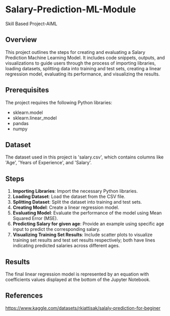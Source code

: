 # Salary-Prediction-ML-Module
Skill Based Project-AIML

## Overview
This project outlines the steps for creating and evaluating a Salary Prediction Machine Learning Model. It includes code snippets, outputs, and visualizations to guide users through the process of importing libraries, loading datasets, splitting data into training and test sets, creating a linear regression model, evaluating its performance, and visualizing the results.

## Prerequisites
The project requires the following Python libraries:
- sklearn.model
- sklearn.linear_model
- pandas
- numpy

## Dataset
The dataset used in this project is 'salary.csv', which contains columns like 'Age', 'Years of Experience', and 'Salary'.

## Steps
1. **Importing Libraries**: Import the necessary Python libraries.
2. **Loading Dataset**: Load the dataset from the CSV file.
3. **Splitting Dataset**: Split the dataset into training and test sets.
4. **Creating Model**: Create a linear regression model.
5. **Evaluating Model**: Evaluate the performance of the model using Mean Squared Error (MSE).
6. **Predicting Salary for given age**: Provide an example using specific age input to predict the corresponding salary.
7. **Visualizing Training Set Results**: Include scatter plots to visualize training set results and test set results respectively; both have lines indicating predicted salaries across different ages.

## Results
The final linear regression model is represented by an equation with coefficients values displayed at the bottom of the Jupyter Notebook.

## References
https://www.kaggle.com/datasets/rkiattisak/salaly-prediction-for-beginer

